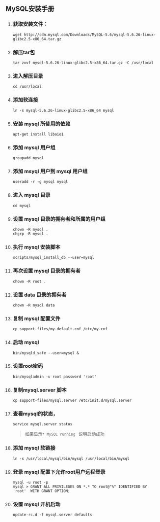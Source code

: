 ## MySQL安装手册
1. ### 获取安装文件：
	`wget http://cdn.mysql.com/Downloads/MySQL-5.6/mysql-5.6.26-linux-glibc2.5-x86_64.tar.gz`

2. ### 解压tar包  
	`tar zxvf mysql-5.6.26-linux-glibc2.5-x86_64.tar.gz -C /usr/local`

3. ### 进入解压目录  
    `cd /usr/local`

4. ### 添加软连接  
	`ln -s mysql-5.6.26-linux-glibc2.5-x86_64 mysql`

5. ### 安装 mysql 所使用的依赖  
	`apt-get install libaio1`

6. ### 添加 mysql 用户组  
	`groupadd mysql`

7. ### 添加 msyql 用户到 mysql 用户组  
	`useradd -r -g mysql mysql`

8. ### 进入 mysql 目录  
	`cd mysql`

9. ### 设置 mysql 目录的拥有者和所属的用户组  
	```
    chown -R mysql .
    chgrp -R mysql .
    ```

10. ### 执行 mysql 安装脚本  
	`scripts/mysql_install_db --user=mysql`

11. ### 再次设置 mysql 目录的拥有者  
	`chown -R root .`

12. ### 设置 data 目录的拥有者  
	`chown -R mysql data`

13. ### 复制 mysql 配置文件  
	`cp support-files/my-default.cnf /etc/my.cnf`

14. ### 启动 mysql  
	`bin/mysqld_safe --user=mysql &`

15. ### 设置root密码  
	`bin/mysqladmin -u root password 'root' `

16. ### 复制mysql.server 脚本  
	`cp support-files/mysql.server /etc/init.d/mysql.server`

17. ### 查看mysql的状态， 
	`service mysql.server status`
	> 如果显示`* MySQL running ` 说明启动成功 
18. ### 添加 mysql 软链接  
	`ln -s /usr/local/mysql/bin/mysql /usr/local/bin/mysql`

19. ### 登录 mysql 配置下允许root用户远程登录  
	`mysql -u root -p`  
    `mysql > GRANT ALL PRIVILEGES ON *.* TO root@"%" IDENTIFIED BY 'root'  WITH GRANT OPTION;`

20. ### 设置 mysql 开机启动  
	`update-rc.d -f mysql.server defaults`
